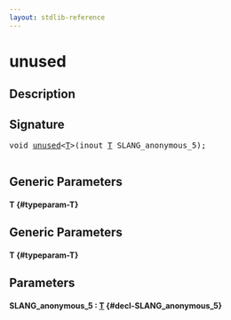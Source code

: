 ```yaml
---
layout: stdlib-reference
---
```


# unused

## Description





## Signature 

<pre>
void <a href="/stdlib-reference/global-decls/unused">unused</a>&lt;<a href="/stdlib-reference/global-decls/unused#typeparam-T" class="code_type">T</a>&gt;(inout <a href="/stdlib-reference/global-decls/unused#typeparam-T" class="code_type">T</a> <span class='code_param'>SLANG_anonymous_5</span>);

</pre>

## Generic Parameters

#### T {#typeparam-T}

## Generic Parameters

#### T {#typeparam-T}

## Parameters

#### SLANG\_anonymous\_5  : [T](/stdlib-reference/global-decls/unused#typeparam-T) {#decl-SLANG_anonymous_5}

